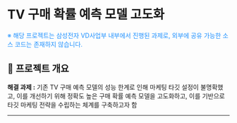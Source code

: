 # TV 구매 확률 예측 모델 고도화

<p style="color:#1E90FF">
※ 해당 프로젝트는 삼성전자 VD사업부 내부에서 진행된 과제로, 외부에 공유 가능한 소스 코드는 존재하지 않습니다.
</p>

## 📌 **프로젝트 개요**

**해결 과제 :** 기존 TV 구매 예측 모델의 성능 한계로 인해 마케팅 타깃 설정이 불명확했고, 이를 개선하기 위해 정확도 높은 구매 확률 예측 모델을 고도화하고, 이를 기반으로 타깃 마케팅 전략을 수립하는 체계를 구축하고자 함

---
